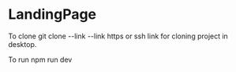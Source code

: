 # LandingPage
To clone 
git clone --link 
--link https or ssh link for cloning project in desktop.

To run
npm run dev
